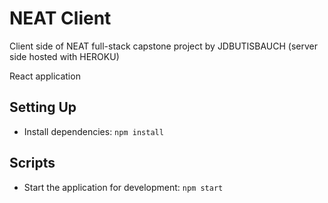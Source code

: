 # NEAT Client

Client side of NEAT full-stack capstone project by JDBUTISBAUCH
(server side hosted with HEROKU)

React application

## Setting Up

- Install dependencies: `npm install`

## Scripts

- Start the application for development: `npm start`
